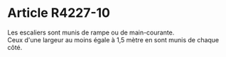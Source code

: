 # Article R4227-10

  
Les escaliers sont munis de rampe ou de main-courante.   
Ceux d'une largeur au moins égale à 1,5 mètre en sont munis de chaque côté.